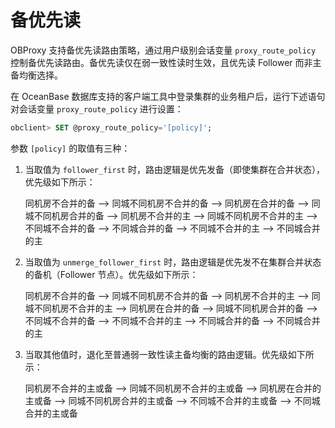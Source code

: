 # 备优先读

OBProxy 支持备优先读路由策略，通过用户级别会话变量 `proxy_route_policy` 控制备优先读路由。备优先读仅在弱一致性读时生效，且优先读 Follower 而非主备均衡选择。

在 OceanBase 数据库支持的客户端工具中登录集群的业务租户后，运行下述语句对会话变量 `proxy_route_policy` 进行设置：

```sql
obclient> SET @proxy_route_policy='[policy]';
```

参数 `[policy]` 的取值有三种：

1. 当取值为 `follower_first` 时，路由逻辑是优先发备（即使集群在合并状态），优先级如下所示：

   同机房不合并的备 --\> 同城不同机房不合并的备 --\> 同机房在合并的备 --\> 同城不同机房合并的备 --\> 同机房不合并的主 --\> 同城不同机房不合并的主 --\> 不同城不合并的备 --\> 不同城合并的备 --\> 不同城不合并的主 --\> 不同城合并的主

2. 当取值为 `unmerge_follower_first` 时，路由逻辑是优先发不在集群合并状态的备机（Follower 节点）。优先级如下所示：

   同机房不合并的备 --\> 同城不同机房不合并的备 --\> 同机房不合并的主 --\> 同城不同机房不合并的主 --\> 同机房在合并的备 --\> 同城不同机房合并的备 --\> 不同城不合并的备 --\> 不同城不合并的主 --\> 不同城合并的备 --\> 不同城合并的主

3. 当取其他值时，退化至普通弱一致性读主备均衡的路由逻辑。优先级如下所示：

   同机房不合并的主或备 --\> 同城不同机房不合并的主或备 --\> 同机房在合并的主或备 --\> 同城不同机房合并的主或备 --\> 不同城不合并的主或备 --\> 不同城合并的主或备
